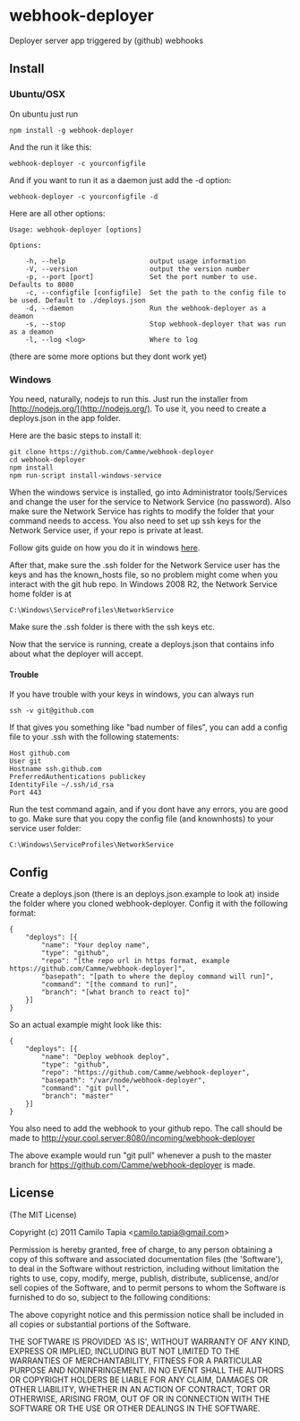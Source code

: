 webhook-deployer
================

Deployer server app triggered by (github) webhooks

## Install
    
### Ubuntu/OSX

On ubuntu just run

    npm install -g webhook-deployer

And the run it like this:

    webhook-deployer -c yourconfigfile

And if you want to run it as a daemon just add the -d option:

    webhook-deployer -c yourconfigfile -d
    
Here are all other options:

    Usage: webhook-deployer [options]

    Options:

        -h, --help                     output usage information
        -V, --version                  output the version number
        -p, --port [port]              Set the port number to use. Defaults to 8080
        -c, --configfile [configfile]  Set the path to the config file to be used. Default to ./deploys.json
        -d, --daemon                   Run the webhook-deployer as a deamon
        -s, --stop                     Stop webhook-deployer that was run as a deamon
        -l, --log <log>                Where to log

(there are some more options but they dont work yet)

### Windows
You need, naturally, nodejs to run this. Just run the installer from [http://nodejs.org/](http://nodejs.org/).
To use it, you need to create a deploys.json in the app folder. 

Here are the basic steps to install it:

    git clone https://github.com/Camme/webhook-deployer
    cd webhook-deployer
    npm install
    npm run-script install-windows-service
  
When the windows service is installed, go into Administrator tools/Services and change the user for the service to Network Service (no password). Also make sure the Network Service has rights to modify the folder that your command needs to access.
You also need to set up ssh keys for the Network Service user, if your repo is private at least.

Follow gits guide on how you do it in windows [here](https://help.github.com/articles/generating-ssh-keys#platform-windows).

After that, make sure the .ssh folder for the Network Service user has the keys and has the known_hosts file, so no problem might come when you interact with the git hub repo. 
In Windows 2008 R2, the Network Service home folder is at 

    C:\Windows\ServiceProfiles\NetworkService
    
Make sure the .ssh folder is there with the ssh keys etc.
  
Now that the service is running, create a deploys.json that contains info about what the deployer will accept.

#### Trouble
If you have trouble with your keys in windows, you can always run 

    ssh -v git@github.com

If that gives you something like "bad number of files", you can add a config file to your .ssh with the following statements:

    Host github.com
    User git
    Hostname ssh.github.com
    PreferredAuthentications publickey
    IdentityFile ~/.ssh/id_rsa
    Port 443

Run the test command again, and if you dont have any errors, you are good to go. Make sure that you copy the config file (and knownhosts) to your service user folder:

    C:\Windows\ServiceProfiles\NetworkService


## Config
Create a deploys.json (there is an deploys.json.example to look at) inside the folder where you cloned webhook-deployer. 
Config it with the following format:

    {
        "deploys": [{
            "name": "Your deploy name",
            "type": "github",
            "repo": "[the repo url in https format, example https://github.com/Camme/webhook-deployer]",
            "basepath": "[path to where the deploy command will run]",
            "command": "[the command to run]",
            "branch": "[what branch to react to]"
        }]
    }
  
So an actual example might look like this:

    {
        "deploys": [{
            "name": "Deploy webhook deploy",
            "type": "github",
            "repo": "https://github.com/Camme/webhook-deployer",
            "basepath": "/var/node/webhook-deployer",
            "command": "git pull",
            "branch": "master"
        }]
    }

You also need to add the webhook to your github repo. The call should be made to http://your.cool.server:8080/incoming/webhook-deployer

The above example would run "git pull" whenever a push to the master branch for https://github.com/Camme/webhook-deployer is made.

## License 

(The MIT License)

Copyright (c) 2011 Camilo Tapia &lt;camilo.tapia@gmail.com&gt;

Permission is hereby granted, free of charge, to any person obtaining
a copy of this software and associated documentation files (the
'Software'), to deal in the Software without restriction, including
without limitation the rights to use, copy, modify, merge, publish,
distribute, sublicense, and/or sell copies of the Software, and to
permit persons to whom the Software is furnished to do so, subject to
the following conditions:

The above copyright notice and this permission notice shall be
included in all copies or substantial portions of the Software.

THE SOFTWARE IS PROVIDED 'AS IS', WITHOUT WARRANTY OF ANY KIND,
EXPRESS OR IMPLIED, INCLUDING BUT NOT LIMITED TO THE WARRANTIES OF
MERCHANTABILITY, FITNESS FOR A PARTICULAR PURPOSE AND NONINFRINGEMENT.
IN NO EVENT SHALL THE AUTHORS OR COPYRIGHT HOLDERS BE LIABLE FOR ANY
CLAIM, DAMAGES OR OTHER LIABILITY, WHETHER IN AN ACTION OF CONTRACT,
TORT OR OTHERWISE, ARISING FROM, OUT OF OR IN CONNECTION WITH THE
SOFTWARE OR THE USE OR OTHER DEALINGS IN THE SOFTWARE.
